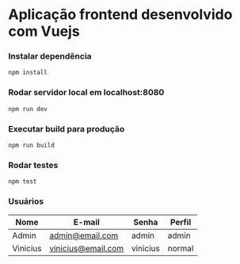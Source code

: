# Aplicação frontend desenvolvido com Vuejs

### Instalar dependência
`npm install`

### Rodar servidor local em localhost:8080
`npm run dev`

### Executar build para produção
`npm run build`

### Rodar testes
`npm test`

### Usuários
Nome     | E-mail             | Senha    | Perfil
-------- | ------------------ | -------- | ------
Admin    | admin@email.com    | admin    | admin
Vinicius | vinicius@email.com | vinicius | normal
